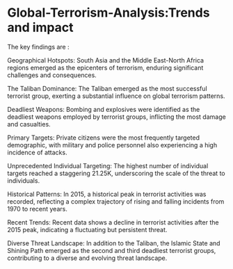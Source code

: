 # Global-Terrorism-Analysis:Trends and impact

The key findings are :

Geographical Hotspots: South Asia and the Middle East-North Africa regions emerged as the epicenters of terrorism, enduring significant challenges and consequences.

The Taliban Dominance: The Taliban emerged as the most successful terrorist group, exerting a substantial influence on global terrorism patterns.

Deadliest Weapons: Bombing and explosives were identified as the deadliest weapons employed by terrorist groups, inflicting the most damage and casualties.

Primary Targets: Private citizens were the most frequently targeted demographic, with military and police personnel also experiencing a high incidence of attacks.

Unprecedented Individual Targeting: The highest number of individual targets reached a staggering 21.25K, underscoring the scale of the threat to individuals.

Historical Patterns: In 2015, a historical peak in terrorist activities was recorded, reflecting a complex trajectory of rising and falling incidents from 1970 to recent years.

Recent Trends: Recent data shows a decline in terrorist activities after the 2015 peak, indicating a fluctuating but persistent threat.

Diverse Threat Landscape: In addition to the Taliban, the Islamic State and Shining Path emerged as the second and third deadliest terrorist groups, contributing to a diverse and evolving threat landscape.
